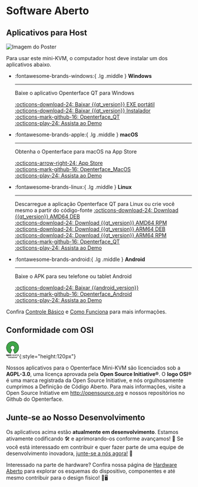 # Software Aberto

## Aplicativos para Host

<div class="container">
    <img src="/images/product/win_qt_app.jpg" alt="Imagem do Poster" class="poster-image-shadow">
</div>

Para usar este mini-KVM, o computador host deve instalar um dos aplicativos abaixo.

<div class="grid cards" markdown>

-   :fontawesome-brands-windows:{ .lg .middle } __Windows__

    ---

    Baixe o aplicativo Openterface QT para Windows

    [:octicons-download-24: Baixar {{qt_version}} EXE portátil](https://github.com/TechxArtisanStudio/Openterface_QT/releases/download/{{qt_version}}/openterfaceQT.windows.amd64.installer.zip)  <br>
    [:octicons-download-24: Baixar {{qt_version}} Instalador](https://github.com/TechxArtisanStudio/Openterface_QT/releases/download/{{qt_version}}/openterfaceQT.windows.amd64.portable.zip)  <br>
    [:octicons-mark-github-16: Openterface_QT](https://github.com/TechxArtisanStudio/Openterface_QT)  <br>
    [:octicons-play-24: Assista ao Demo](https://youtu.be/ERzpGtRvP2o?si=e9k402f0nxsD8o2j)

-   :fontawesome-brands-apple:{ .lg .middle } __macOS__

    ---

    Obtenha o Openterface para macOS na App Store

    [:octicons-arrow-right-24: App Store](http://appstore.com/mac/openterface) <br>
    [:octicons-mark-github-16: Openterface_MacOS](https://github.com/TechxArtisanStudio/Openterface_MacOS)  <br>
    [:octicons-play-24: Assista ao Demo](https://youtu.be/m7OpUem0zqY?si=tclfl0Jl77tmE6_e)

-   :fontawesome-brands-linux:{ .lg .middle } __Linux__

    ---

    Descarregue a aplicação Openterface QT para Linux ou crie você mesmo a partir do código-fonte
    [:octicons-download-24: Download {{qt_version}} AMD64 DEB](https://github.com/TechxArtisanStudio/Openterface_QT/releases/download/{{qt_version}}/openterfaceQT.linux.amd64.deb)  <br>
    [:octicons-download-24: Download {{qt_version}} AMD64 RPM](https://github.com/TechxArtisanStudio/Openterface_QT/releases/download/{{qt_version}}/openterfaceQT.linux.amd64.rpm)  <br>
    [:octicons-download-24: Download {{qt_version}} ARM64 DEB](https://github.com/TechxArtisanStudio/Openterface_QT/releases/download/{{qt_version}}/openterfaceQT.linux.arm64.deb)  <br>
    [:octicons-download-24: Download {{qt_version}} ARM64 RPM](https://github.com/TechxArtisanStudio/Openterface_QT/releases/download/{{qt_version}}/openterfaceQT.linux.arm64.rpm)  <br>
    [:octicons-mark-github-16: Openterface_QT](https://github.com/TechxArtisanStudio/Openterface_QT)  <br>
    [:octicons-play-24: Assista ao Demo](https://youtu.be/_ScpI6TC0Pk?si=FSg7A2zmST8QbFec)

-   :fontawesome-brands-android:{ .lg .middle } __Android__

    ---
    
    Baixe o APK para seu telefone ou tablet Android

    [:octicons-download-24: Baixar {{android_version}}](https://github.com/TechxArtisanStudio/Openterface_Android/releases/download/{{android_version}}/OpenterfaceAndroid.apk)  <br>
    [:octicons-mark-github-16: Openterface_Android](https://github.com/TechxArtisanStudio/Openterface_Android)  <br>
    [:octicons-play-24: Assista ao Demo](https://x.com/TechxArtisan/status/1825460088922071398)

</div>

Confira [Controle Básico](/basic) e [Como Funciona](/how-it-works) para mais informações.

## Conformidade com OSI

![Open Source Initiative®](images/trademark/open-source-initiative.svg){:style="height:120px"}

Nossos aplicativos para o Openterface Mini-KVM são licenciados sob a **AGPL-3.0**, uma licença aprovada pela **Open Source Initiative®**. O **logo OSI®** é uma marca registrada da Open Source Initiative, e nós orgulhosamente cumprimos a Definição de Código Aberto. Para mais informações, visite a Open Source Initiative em http://opensource.org e nossos repositórios no Github do Openterface.

## Junte-se ao Nosso Desenvolvimento

Os aplicativos acima estão **atualmente em desenvolvimento**. Estamos ativamente codificando 🛠️ e aprimorando-os conforme avançamos! 💪 Se você está interessado em contribuir e quer fazer parte de uma equipe de desenvolvimento inovadora, [junte-se a nós agora!](mailto:info@techxartisan.com) 🚀

Interessado na parte de hardware? Confira nossa página de [Hardware Aberto](/open-hardware) para explorar os esquemas do dispositivo, componentes e até mesmo contribuir para o design físico! 🔧🖥️